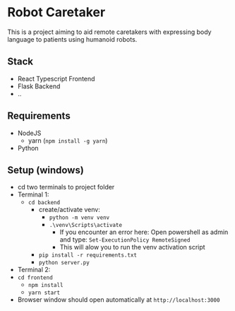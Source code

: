 # Robot Caretaker
This is a project aiming to aid remote caretakers with expressing body language to patients using humanoid robots.

## Stack
- React Typescript Frontend
- Flask Backend
- ..

## Requirements
- NodeJS
    - yarn (`npm install -g yarn`)
- Python

## Setup (windows)
- cd two terminals to project folder
- Terminal 1:
    - `cd backend`
        - create/activate venv:
            - `python -m venv venv`
            - `.\venv\Scripts\activate`
                - If you encounter an error here: Open powershell as admin and type: `Set-ExecutionPolicy RemoteSigned`
                - This will alow you to run the venv activation script
        - `pip install -r requirements.txt`
        - `python server.py`
- Terminal 2:
- `cd frontend`
    - `npm install`
    - `yarn start`
- Browser window should open automatically at `http://localhost:3000`
